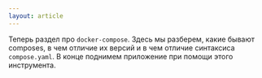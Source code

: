 ```yaml
---
layout: article
---
```

Теперь раздел про `docker-compose`. Здесь мы разберем, какие бывают composes, в чем отличие их версий и в чем отличие синтаксиса `compose.yaml`. В конце поднимем приложение при помощи этого инструмента.

